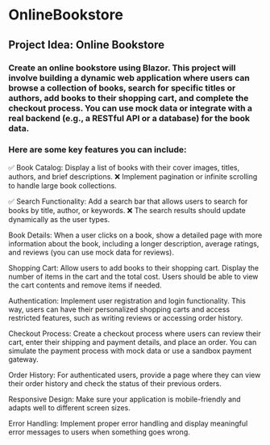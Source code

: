 # OnlineBookstore

## Project Idea: Online Bookstore

### Create an online bookstore using Blazor. This project will involve building a dynamic web application where users can browse a collection of books, search for specific titles or authors, add books to their shopping cart, and complete the checkout process. You can use mock data or integrate with a real backend (e.g., a RESTful API or a database) for the book data.

### Here are some key features you can include:

  ✅ Book Catalog: Display a list of books with their cover images, titles, authors, and brief descriptions. ❌ Implement pagination or infinite scrolling to handle large book collections.

  ✅ Search Functionality: Add a search bar that allows users to search for books by title, author, or keywords. ❌ The search results should update dynamically as the user types.

  Book Details: When a user clicks on a book, show a detailed page with more information about the book, including a longer description, average ratings, and reviews (you can use mock data for reviews).

  Shopping Cart: Allow users to add books to their shopping cart. Display the number of items in the cart and the total cost. Users should be able to view the cart contents and remove items if needed.

  Authentication: Implement user registration and login functionality. This way, users can have their personalized shopping carts and access restricted features, such as writing reviews or accessing order history.

  Checkout Process: Create a checkout process where users can review their cart, enter their shipping and payment details, and place an order. You can simulate the payment process with mock data or use a sandbox payment gateway.

  Order History: For authenticated users, provide a page where they can view their order history and check the status of their previous orders.

  Responsive Design: Make sure your application is mobile-friendly and adapts well to different screen sizes.

  Error Handling: Implement proper error handling and display meaningful error messages to users when something goes wrong.
